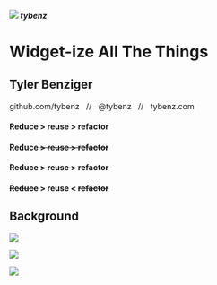##### ![](gravatar.com/dGFiZW56aWdlckBnbWFpbC5jb20K.png?s=80) tybenz

# Widget-ize All The Things


<h2 class="base0D">Tyler Benziger</h2>

github.com/tybenz&nbsp;&nbsp;&nbsp;//&nbsp;&nbsp;&nbsp;@tybenz&nbsp;&nbsp;&nbsp;//&nbsp;&nbsp;&nbsp;tybenz.com


#### Reduce > reuse > refactor


#### Reduce ~~> reuse > refactor~~


#### Reduce ~~> reuse >~~ refactor


#### ~~Reduce~~ > reuse < ~~refactor~~


## Background


![](http://awes0.me/adobe.png)


![](http://awes0.me/aura.png)


![](http://awes0.me/atomic.png)
